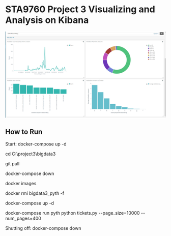 # STA9760 Project 3  Visualizing and Analysis on Kibana

![scrnshot](https://raw.githubusercontent.com/laurachan2020/STA9760_Kibana/master/dashboard.PNG)

## How to Run

Start:
docker-compose up -d

cd C:\project3\bigdata3

git pull

docker-compose down

docker images

docker rmi bigdata3_pyth -f

docker-compose up -d

docker-compose run pyth python tickets.py --page_size=10000 --num_pages=400


Shutting off:
docker-compose down



